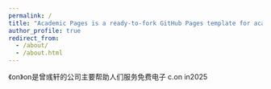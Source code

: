 ```yaml
---
permalink: /
title: "Academic Pages is a ready-to-fork GitHub Pages template for academic personal websites"
author_profile: true
redirect_from: 
  - /about/
  - /about.html
---
```


《on》on是曾彧轩的公司主要帮助人们服务免费电子
c.on in2025
